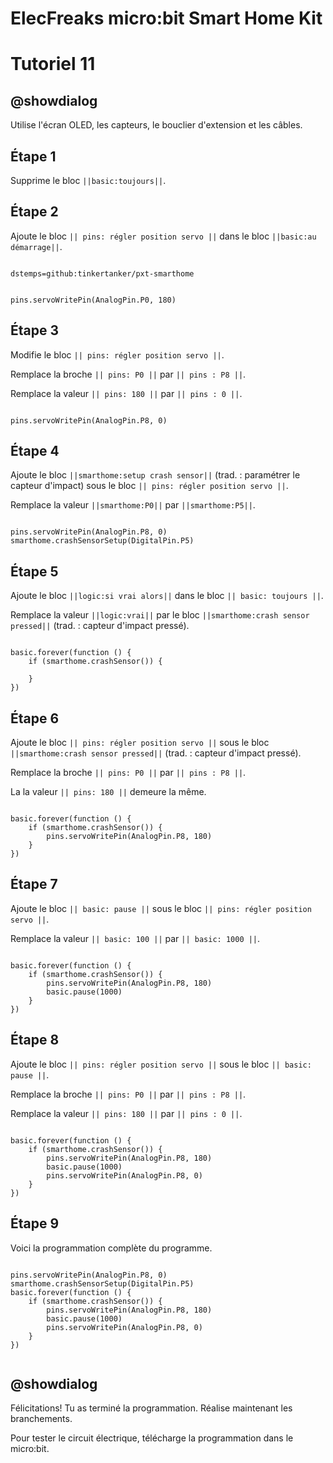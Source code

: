 # ElecFreaks micro:bit Smart Home Kit

# Tutoriel 11

## @showdialog

Utilise l'écran OLED, les capteurs, le bouclier d'extension et les câbles.


## Étape 1

Supprime le bloc ``||basic:toujours||``.

## Étape 2

Ajoute le bloc ``|| pins: régler position servo ||`` dans le bloc ``||basic:au démarrage||``.

```package

dstemps=github:tinkertanker/pxt-smarthome

```

```blocks

pins.servoWritePin(AnalogPin.P0, 180)

```

## Étape 3

Modifie le bloc ``|| pins: régler position servo ||``.

Remplace la broche ``|| pins: P0 ||`` par ``|| pins : P8 ||``.

Remplace la valeur ``|| pins: 180 ||`` par ``|| pins : 0 ||``.

```blocks

pins.servoWritePin(AnalogPin.P8, 0)

```

## Étape 4

Ajoute le bloc ``||smarthome:setup crash sensor||`` (trad. : paramétrer le capteur d'impact) sous le bloc ``|| pins: régler position servo ||``.

Remplace la valeur ``||smarthome:P0||`` par ``||smarthome:P5||``.

```blocks

pins.servoWritePin(AnalogPin.P8, 0)
smarthome.crashSensorSetup(DigitalPin.P5)

```

## Étape 5

Ajoute le bloc ``||logic:si vrai alors||`` dans le bloc ``|| basic: toujours ||``.

Remplace la valeur ``||logic:vrai||`` par le bloc ``||smarthome:crash sensor pressed||`` (trad. : capteur d'impact pressé).

```blocks

basic.forever(function () {
    if (smarthome.crashSensor()) {
    	
    }
})

```

## Étape 6

Ajoute le bloc ``|| pins: régler position servo ||`` sous le bloc ``||smarthome:crash sensor pressed||`` (trad. : capteur d'impact pressé).

Remplace la broche ``|| pins: P0 ||`` par ``|| pins : P8 ||``.

La la valeur ``|| pins: 180 ||`` demeure la même.

```blocks

basic.forever(function () {
    if (smarthome.crashSensor()) {
        pins.servoWritePin(AnalogPin.P8, 180)
    }
})

```

## Étape 7

Ajoute le bloc ``|| basic: pause ||`` sous le bloc ``|| pins: régler position servo ||``.

Remplace la valeur ``|| basic: 100 ||`` par ``|| basic: 1000 ||``.

```blocks

basic.forever(function () {
    if (smarthome.crashSensor()) {
        pins.servoWritePin(AnalogPin.P8, 180)
        basic.pause(1000)
    }
})

```

## Étape 8

Ajoute le bloc ``|| pins: régler position servo ||`` sous le bloc ``|| basic: pause ||``.

Remplace la broche ``|| pins: P0 ||`` par ``|| pins : P8 ||``.

Remplace la valeur ``|| pins: 180 ||`` par ``|| pins : 0 ||``.

```blocks

basic.forever(function () {
    if (smarthome.crashSensor()) {
        pins.servoWritePin(AnalogPin.P8, 180)
        basic.pause(1000)
        pins.servoWritePin(AnalogPin.P8, 0)
    }
})

```

## Étape 9

Voici la programmation complète du programme.


```blocks

pins.servoWritePin(AnalogPin.P8, 0)
smarthome.crashSensorSetup(DigitalPin.P5)
basic.forever(function () {
    if (smarthome.crashSensor()) {
        pins.servoWritePin(AnalogPin.P8, 180)
        basic.pause(1000)
        pins.servoWritePin(AnalogPin.P8, 0)
    }
})


```

## @showdialog 

Félicitations! Tu as terminé la programmation. Réalise maintenant les branchements.

Pour tester le circuit électrique, télécharge la programmation dans le micro:bit.